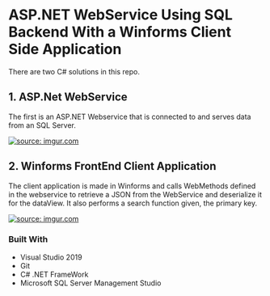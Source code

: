 # ASP.NET WebService Using SQL Backend With a Winforms Client Side Application <div id="top"></div>
<!--
*** Thanks for checking out the Best-README-Template. If you have a suggestion
*** that would make this better, please fork the repo and create a pull request
*** or simply open an issue with the tag "enhancement".
*** Don't forget to give the project a star!
*** Thanks again! Now go create something AMAZING! :D
-->

There are two C# solutions in this repo.



<!-- ABOUT THE PROJECT -->
## 1. ASP.Net WebService
The first is an ASP.NET Webservice that is connected to and serves data from an SQL Server. 


<a href="https://imgur.com/2ewzSEG"><img src="https://i.imgur.com/2ewzSEG.png" title="source: imgur.com" /></a>

## 2. Winforms FrontEnd Client Application

The client application is made in Winforms and calls WebMethods defined in the webservice to retrieve a JSON from the WebService and deserialize it for the dataView. It also performs a search function given, the primary key.

<a href="https://imgur.com/HDuXqoc"><img src="https://i.imgur.com/HDuXqoc.png" title="source: imgur.com" /></a>




### Built With

* Visual Studio 2019
* Git
* C# .NET FrameWork
* Microsoft SQL Server Management Studio



